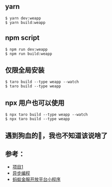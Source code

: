 ## yarn

```
$ yarn dev:weapp
$ yarn build:weapp

```
## npm script

```
$ npm run dev:weapp
$ npm run build:weapp
```

## 仅限全局安装

```
$ taro build --type weapp --watch
$ taro build --type weapp
```

## npx 用户也可以使用

```
$ npx taro build --type weapp --watch
$ npx taro build --type weapp
```
## 遇到狗血的🦟，我也不知道该说啥了
## 参考：
- [项目1](https://github.com/wsdo/taro-kit)
- [异步编程](https://nervjs.github.io/taro/docs/async-await.html)
- [蚂蚁金服开放平台小程序](https://docs.alipay.com/mini/multi-platform/overview)
